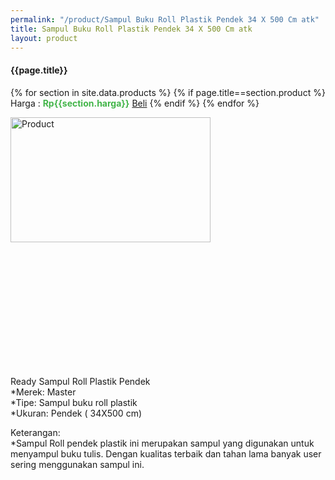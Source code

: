 ```yaml
---
permalink: "/product/Sampul Buku Roll Plastik Pendek 34 X 500 Cm atk"
title: Sampul Buku Roll Plastik Pendek 34 X 500 Cm atk
layout: product
---
```


#### {{page.title}}

{% for section in site.data.products %}
	{% if page.title==section.product %}
Harga : <span style="color:#42b549">**Rp{{section.harga}}**</span>  <a class="btn btn-success" href="http://api.whatsapp.com/send?phone={{site.whatsapp}}&text=kak saya mau beli {{page.title}} {{section.harga}} 1 buah bayarnya di kampus ia kak %3A)" style="width:100px;">Beli</a>
	{% endif %}
{% endfor %}

<image src="{{site.baseurl}}/img/Sampul Buku Roll Plastik Pendek 34 X 500 Cm atk.jpg" alt="Product" width="80%" height="50%" style="max-width:400px;max-height:400px"/>

Ready Sampul Roll Plastik Pendek  
*Merek: Master  
*Tipe: Sampul buku roll plastik  
*Ukuran: Pendek ( 34X500 cm)  
  
Keterangan:  
*Sampul Roll pendek plastik ini merupakan sampul yang digunakan untuk menyampul buku tulis. Dengan kualitas terbaik dan tahan lama banyak user sering menggunakan sampul ini.